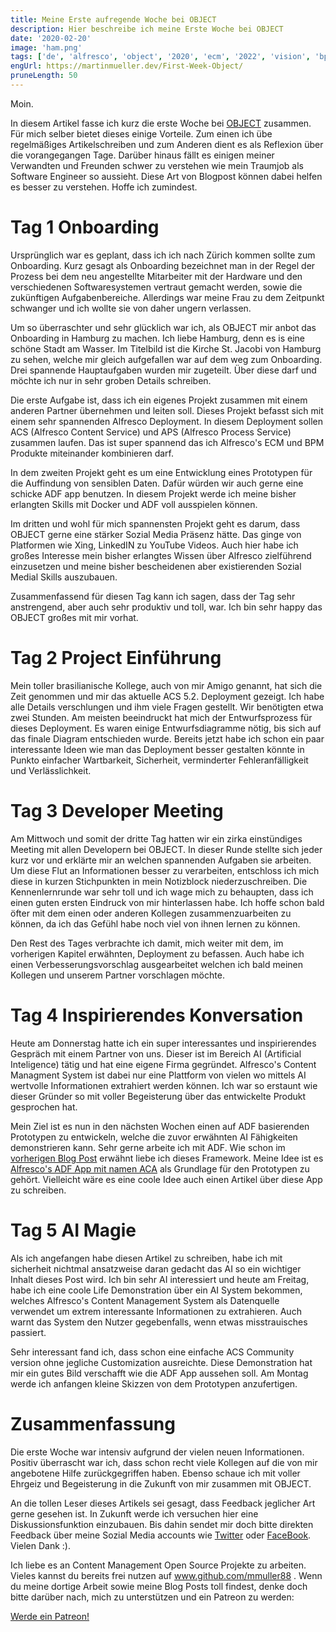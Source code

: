 ```yaml
---
title: Meine Erste aufregende Woche bei OBJECT
description: Hier beschreibe ich meine Erste Woche bei OBJECT
date: '2020-02-20'
image: 'ham.png'
tags: ['de', 'alfresco', 'object', '2020', 'ecm', '2022', 'vision', 'bpm', 'hamburg', 'onboarding']
engUrl: https://martinmueller.dev/First-Week-Object/
pruneLength: 50
---
```


Moin.

In diesem Artikel fasse ich kurz die erste Woche bei [OBJECT](https://www.object.ch) zusammen. Für mich selber bietet dieses einige Vorteile. Zum einen ich übe regelmäßiges Artikelschreiben und zum Anderen dient es als Reflexion über die vorangegangen Tage. Darüber hinaus fällt es einigen meiner Verwandten und Freunden schwer zu verstehen wie mein Traumjob als Software Engineer so aussieht. Diese Art von Blogpost können dabei helfen es besser zu verstehen. Hoffe ich zumindest.

# Tag 1 Onboarding

Ursprünglich war es geplant, dass ich ich nach Zürich kommen sollte zum Onboarding. Kurz gesagt als Onboarding bezeichnet man in der Regel der Prozess bei dem neu angestellte Mitarbeiter mit der Hardware und den verschiedenen Softwaresystemen vertraut gemacht werden, sowie die zukünftigen Aufgabenbereiche. Allerdings war meine Frau zu dem Zeitpunkt schwanger und ich wollte sie von daher ungern verlassen.

Um so überraschter und sehr glücklich war ich, als OBJECT mir anbot das Onboarding in Hamburg zu machen. Ich liebe Hamburg, denn es is eine schöne Stadt am Wasser. Im Titelbild ist die Kirche St. Jacobi von Hamburg zu sehen, welche mir gleich aufgefallen war auf dem weg zum Onboarding. Drei spannende Hauptaufgaben wurden mir zugeteilt. Über diese darf und möchte ich nur in sehr groben Details schreiben.

Die erste Aufgabe ist, dass ich ein eigenes Projekt zusammen mit einem anderen Partner übernehmen und leiten soll. Dieses Projekt befasst sich mit einem sehr spannenden Alfresco Deployment. In diesem Deployment sollen ACS (Alfresco Content Service) und APS (Alfresco Process Service) zusammen laufen. Das ist super spannend das ich Alfresco's ECM und BPM Produkte miteinander kombinieren darf.

In dem zweiten Projekt geht es um eine Entwicklung eines Prototypen für die Auffindung von sensiblen Daten. Dafür würden wir auch gerne eine schicke ADF app benutzen. In diesem Projekt werde ich meine bisher erlangten Skills mit Docker und ADF voll ausspielen können.

Im dritten und wohl für mich spannensten Projekt geht es darum, dass OBJECT gerne eine stärker Sozial Media Präsenz hätte. Das ginge von Platformen wie Xing, LinkedIN zu YouTube Videos. Auch hier habe ich großes Interesse mein bisher erlangtes Wissen über Alfresco zielführend einzusetzen und meine bisher bescheidenen aber existierenden Sozial Medial Skills auszubauen.

Zusammenfassend für diesen Tag kann ich sagen, dass der Tag sehr anstrengend, aber auch sehr produktiv und toll, war. Ich bin sehr happy das OBJECT großes mit mir vorhat.

# Tag 2 Project Einführung
Mein toller brasilianische Kollege, auch von mir Amigo genannt, hat sich die Zeit genommen und mir das aktuelle ACS 5.2. Deployment gezeigt. Ich habe alle Details verschlungen und ihm viele Fragen gestellt. Wir benötigten etwa zwei Stunden. Am meisten beeindruckt hat mich der Entwurfsprozess für dieses Deployment. Es waren einige Entwurfsdiagramme nötig, bis sich auf das finale Diagram entschieden wurde. Bereits jetzt habe ich schon ein paar interessante Ideen wie man das Deployment besser gestalten könnte in Punkto einfacher Wartbarkeit, Sicherheit, verminderter Fehleranfälligkeit und Verlässlichkeit.

# Tag 3 Developer Meeting
Am Mittwoch und somit der dritte Tag hatten wir ein zirka einstündiges Meeting mit allen Developern bei OBJECT. In dieser Runde stellte sich jeder kurz vor und erklärte mir an welchen spannenden Aufgaben sie arbeiten. Um diese Flut an Informationen besser zu verarbeiten, entschloss ich mich diese in kurzen Stichpunkten in mein Notizblock niederzuschreiben. Die Kennenlernrunde war sehr toll und ich wage mich zu behaupten, dass ich einen guten ersten Eindruck von mir hinterlassen habe. Ich hoffe schon bald öfter mit dem einen oder anderen Kollegen zusammenzuarbeiten zu können, da ich das Gefühl habe noch viel von ihnen lernen zu können.

Den Rest des Tages verbrachte ich damit, mich weiter mit dem, im vorherigen Kapitel erwähnten, Deployment zu befassen. Auch habe ich einen Verbesserungsvorschlag ausgearbeitet welchen ich bald meinen Kollegen und unserem Partner vorschlagen möchte.

# Tag 4 Inspirierendes Konversation
Heute am Donnerstag hatte ich ein super interessantes und inspirierendes Gespräch mit einem Partner von uns. Dieser ist im Bereich AI (Artificial Inteligence) tätig und hat eine eigene Firma gegründet. Alfresco's Content Managment System ist dabei nur eine Plattform von vielen wo mittels AI wertvolle Informationen extrahiert werden können. Ich war so erstaunt wie dieser Gründer so mit voller Begeisterung über das entwickelte Produkt gesprochen hat.

Mein Ziel ist es nun in den nächsten Wochen einen auf ADF basierenden Prototypen zu entwickeln, welche die zuvor erwähnten AI Fähigkeiten demonstrieren kann. Sehr gerne arbeite ich mit ADF. Wie schon im [vorherigen Blog Post](https://martinmueller.dev/Object-CH/) erwähnt liebe ich dieses Framework. Meine Idee ist es [Alfresco's ADF App mit namen ACA](https://github.com/Alfresco/alfresco-content-app) als Grundlage für den Prototypen zu gehört. Vielleicht wäre es eine coole Idee auch einen Artikel über diese App zu schreiben.

# Tag 5 AI Magie
Als ich angefangen habe diesen Artikel zu schreiben, habe ich mit sicherheit nichtmal ansatzweise daran gedacht das AI so ein wichtiger Inhalt dieses Post wird. Ich bin sehr AI interessiert und heute am Freitag, habe ich eine coole Life Demonstration über ein AI System bekommen, welches Alfresco's Content Management System als Datenquelle verwendet um extrem interessante Informationen zu extrahieren. Auch warnt das System den Nutzer gegebenfalls, wenn etwas misstrauisches passiert.

Sehr interessant fand ich, dass schon eine einfache ACS Community version ohne jegliche Customization ausreichte. Diese Demonstration hat mir ein gutes Bild verschafft wie die ADF App aussehen soll. Am Montag werde ich anfangen kleine Skizzen von dem Prototypen anzufertigen.

# Zusammenfassung
Die erste Woche war intensiv aufgrund der vielen neuen Informationen. Positiv überrascht war ich, dass schon recht viele Kollegen auf die von mir angebotene Hilfe zurückgegriffen haben. Ebenso schaue ich mit voller Ehrgeiz und Begeisterung in die Zukunft von mir zusammen mit OBJECT.

An die tollen Leser dieses Artikels sei gesagt, dass Feedback jeglicher Art gerne gesehen ist. In Zukunft werde ich versuchen hier eine Diskussionsfunktion einzubauen. Bis dahin sendet mir doch bitte direkten Feedback über meine Sozial Media accounts wie [Twitter](https://twitter.com/MartinMueller_) oder [FaceBook](https://www.facebook.com/martin.muller.10485). Vielen Dank :).

Ich liebe es an Content Management Open Source Projekte zu arbeiten. Vieles kannst du bereits frei nutzen auf www.github.com/mmuller88 . Wenn du meine dortige Arbeit sowie meine Blog Posts toll findest, denke doch bitte darüber nach, mich zu unterstützen und ein Patreon zu werden:

<a href="https://www.patreon.com/bePatron?u=29010217" data-patreon-widget-type="become-patron-button">Werde ein Patreon!</a><script async src="https://c6.patreon.com/becomePatronButton.bundle.js"></script>
